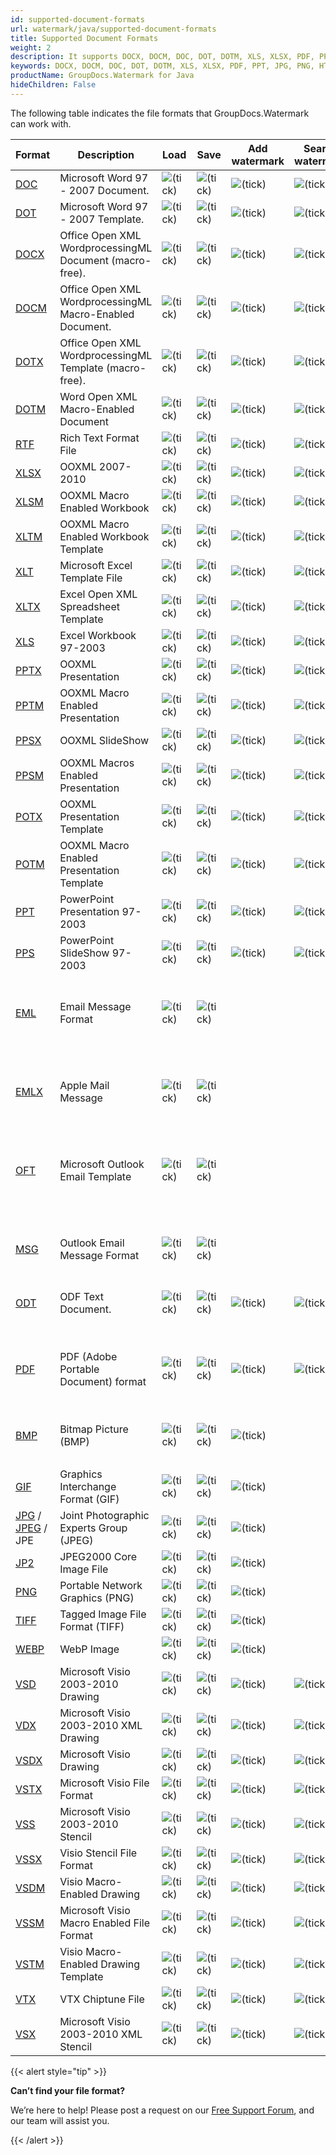 ```yaml
---
id: supported-document-formats
url: watermark/java/supported-document-formats
title: Supported Document Formats
weight: 2
description: It supports DOCX, DOCM, DOC, DOT, DOTM, XLS, XLSX, PDF, PPT, JPG, PNG, HTML, EML and many more.
keywords: DOCX, DOCM, DOC, DOT, DOTM, XLS, XLSX, PDF, PPT, JPG, PNG, HTML, EML 
productName: GroupDocs.Watermark for Java
hideChildren: False
---
```

The following table indicates the file formats that GroupDocs.Watermark can work with.

| Format | Description | Load | Save | Add watermark | Search watermark | Remove watermark | Remarks |
| --- | --- | --- | --- | --- | --- | --- | --- |
| [DOC](https://docs.fileformat.com/word-processing/doc) | Microsoft Word 97 - 2007 Document. | ![(tick)](/watermark/java/images/check.png) | ![(tick)](/watermark/java/images/check.png) | ![(tick)](/watermark/java/images/check.png) | ![(tick)](/watermark/java/images/check.png) | ![(tick)](/watermark/java/images/check.png) |   |
| [DOT](https://docs.fileformat.com/word-processing/dot/) | Microsoft Word 97 - 2007 Template. | ![(tick)](/watermark/java/images/check.png) | ![(tick)](/watermark/java/images/check.png) | ![(tick)](/watermark/java/images/check.png) | ![(tick)](/watermark/java/images/check.png) | ![(tick)](/watermark/java/images/check.png) |   |
| [DOCX](https://docs.fileformat.com/word-processing/docx/) | Office Open XML WordprocessingML Document (macro-free). | ![(tick)](/watermark/java/images/check.png) | ![(tick)](/watermark/java/images/check.png) | ![(tick)](/watermark/java/images/check.png) | ![(tick)](/watermark/java/images/check.png) | ![(tick)](/watermark/java/images/check.png) |   |
| [DOCM](https://docs.fileformat.com/word-processing/docm/) | Office Open XML WordprocessingML Macro-Enabled Document. | ![(tick)](/watermark/java/images/check.png) | ![(tick)](/watermark/java/images/check.png) | ![(tick)](/watermark/java/images/check.png) | ![(tick)](/watermark/java/images/check.png) | ![(tick)](/watermark/java/images/check.png) |   |
| [DOTX](https://docs.fileformat.com/word-processing/dotx/) | Office Open XML WordprocessingML Template (macro-free). | ![(tick)](/watermark/java/images/check.png) | ![(tick)](/watermark/java/images/check.png) | ![(tick)](/watermark/java/images/check.png) | ![(tick)](/watermark/java/images/check.png) | ![(tick)](/watermark/java/images/check.png) |   |
| [DOTM](https://docs.fileformat.com/word-processing/dotm/) | Word Open XML Macro-Enabled Document  | ![(tick)](/watermark/java/images/check.png) | ![(tick)](/watermark/java/images/check.png) | ![(tick)](/watermark/java/images/check.png) | ![(tick)](/watermark/java/images/check.png) | ![(tick)](/watermark/java/images/check.png) |   |
| [RTF](https://docs.fileformat.com/word-processing/rtf/) | Rich Text Format File | ![(tick)](/watermark/java/images/check.png) | ![(tick)](/watermark/java/images/check.png) | ![(tick)](/watermark/java/images/check.png) | ![(tick)](/watermark/java/images/check.png) | ![(tick)](/watermark/java/images/check.png) |   |
| [XLSX](https://docs.fileformat.com/spreadsheet/xlsx/) | OOXML 2007-2010 | ![(tick)](/watermark/java/images/check.png) | ![(tick)](/watermark/java/images/check.png) | ![(tick)](/watermark/java/images/check.png) | ![(tick)](/watermark/java/images/check.png) | ![(tick)](/watermark/java/images/check.png) |   |
| [XLSM](https://docs.fileformat.com/spreadsheet/xlsm/) | OOXML Macro Enabled Workbook | ![(tick)](/watermark/java/images/check.png) | ![(tick)](/watermark/java/images/check.png) | ![(tick)](/watermark/java/images/check.png) | ![(tick)](/watermark/java/images/check.png) | ![(tick)](/watermark/java/images/check.png) |   |
| [XLTM](https://docs.fileformat.com/spreadsheet/xltm/) | OOXML Macro Enabled Workbook Template | ![(tick)](/watermark/java/images/check.png) | ![(tick)](/watermark/java/images/check.png) | ![(tick)](/watermark/java/images/check.png) | ![(tick)](/watermark/java/images/check.png) | ![(tick)](/watermark/java/images/check.png) |   |
| [XLT](https://docs.fileformat.com/spreadsheet/xlt/) | Microsoft Excel Template File | ![(tick)](/watermark/java/images/check.png) | ![(tick)](/watermark/java/images/check.png) | ![(tick)](/watermark/java/images/check.png) | ![(tick)](/watermark/java/images/check.png) | ![(tick)](/watermark/java/images/check.png) |   |
| [XLTX](https://docs.fileformat.com/spreadsheet/xltx/) | Excel Open XML Spreadsheet Template | ![(tick)](/watermark/java/images/check.png) | ![(tick)](/watermark/java/images/check.png) | ![(tick)](/watermark/java/images/check.png) | ![(tick)](/watermark/java/images/check.png) | ![(tick)](/watermark/java/images/check.png) |   |
| [XLS](https://docs.fileformat.com/spreadsheet/xls/) | Excel Workbook 97-2003 | ![(tick)](/watermark/java/images/check.png) | ![(tick)](/watermark/java/images/check.png) | ![(tick)](/watermark/java/images/check.png) | ![(tick)](/watermark/java/images/check.png) | ![(tick)](/watermark/java/images/check.png) |   |
| [PPTX](https://docs.fileformat.com/presentation/pptx/) | OOXML Presentation | ![(tick)](/watermark/java/images/check.png) | ![(tick)](/watermark/java/images/check.png) | ![(tick)](/watermark/java/images/check.png) | ![(tick)](/watermark/java/images/check.png) | ![(tick)](/watermark/java/images/check.png) |   |
| [PPTM](https://docs.fileformat.com/presentation/pptm/) | OOXML Macro Enabled Presentation | ![(tick)](/watermark/java/images/check.png) | ![(tick)](/watermark/java/images/check.png) | ![(tick)](/watermark/java/images/check.png) | ![(tick)](/watermark/java/images/check.png) | ![(tick)](/watermark/java/images/check.png) |   |
| [PPSX](https://docs.fileformat.com/presentation/ppsx/) | OOXML SlideShow | ![(tick)](/watermark/java/images/check.png) | ![(tick)](/watermark/java/images/check.png) | ![(tick)](/watermark/java/images/check.png) | ![(tick)](/watermark/java/images/check.png) | ![(tick)](/watermark/java/images/check.png) |   |
| [PPSM](https://docs.fileformat.com/presentation/ppsm/) | OOXML Macros Enabled Presentation | ![(tick)](/watermark/java/images/check.png) | ![(tick)](/watermark/java/images/check.png) | ![(tick)](/watermark/java/images/check.png) | ![(tick)](/watermark/java/images/check.png) | ![(tick)](/watermark/java/images/check.png) |   |
| [POTX](https://docs.fileformat.com/presentation/potx/) | OOXML Presentation Template | ![(tick)](/watermark/java/images/check.png) | ![(tick)](/watermark/java/images/check.png) | ![(tick)](/watermark/java/images/check.png) | ![(tick)](/watermark/java/images/check.png) | ![(tick)](/watermark/java/images/check.png) |   |
| [POTM](https://docs.fileformat.com/presentation/potm/) | OOXML Macro Enabled Presentation Template | ![(tick)](/watermark/java/images/check.png) | ![(tick)](/watermark/java/images/check.png) | ![(tick)](/watermark/java/images/check.png) | ![(tick)](/watermark/java/images/check.png) | ![(tick)](/watermark/java/images/check.png) |   |
| [PPT](https://docs.fileformat.com/presentation/ppt/) | PowerPoint Presentation 97-2003 | ![(tick)](/watermark/java/images/check.png) | ![(tick)](/watermark/java/images/check.png) | ![(tick)](/watermark/java/images/check.png) | ![(tick)](/watermark/java/images/check.png) | ![(tick)](/watermark/java/images/check.png) |   |
| [PPS](https://docs.fileformat.com/presentation/pps/) | PowerPoint SlideShow 97-2003 | ![(tick)](/watermark/java/images/check.png) | ![(tick)](/watermark/java/images/check.png) | ![(tick)](/watermark/java/images/check.png) | ![(tick)](/watermark/java/images/check.png) | ![(tick)](/watermark/java/images/check.png) |   |
| [EML](https://docs.fileformat.com/email/eml/) | Email Message Format | ![(tick)](/watermark/java/images/check.png) | ![(tick)](/watermark/java/images/check.png) |   |   |   | Watermark management is available for attached documents and images. |
| [EMLX](https://docs.fileformat.com/email/emlx/) | Apple Mail Message | ![(tick)](/watermark/java/images/check.png) | ![(tick)](/watermark/java/images/check.png) |   |   |   | Watermark management is available for attached documents and images. |
| [OFT](https://docs.fileformat.com/email/oft/) | Microsoft Outlook Email Template | ![(tick)](/watermark/java/images/check.png) | ![(tick)](/watermark/java/images/check.png) |   |   |   | Watermark management is available for attached documents and images. |
| [MSG](https://docs.fileformat.com/email/msg/) | Outlook Email Message Format | ![(tick)](/watermark/java/images/check.png) | ![(tick)](/watermark/java/images/check.png) |   |   |   | Watermark management is available for attached documents and images. |
| [ODT](https://docs.fileformat.com/word-processing/odt/) | ODF Text Document. | ![(tick)](/watermark/java/images/check.png) | ![(tick)](/watermark/java/images/check.png) | ![(tick)](/watermark/java/images/check.png) | ![(tick)](/watermark/java/images/check.png) | ![(tick)](/watermark/java/images/check.png) |   |
| [PDF](https://docs.fileformat.com/pdf/) | PDF (Adobe Portable Document) format | ![(tick)](/watermark/java/images/check.png) | ![(tick)](/watermark/java/images/check.png) | ![(tick)](/watermark/java/images/check.png) | ![(tick)](/watermark/java/images/check.png) | ![(tick)](/watermark/java/images/check.png) | Watermark searching and removing is not available for rasterized pages. |
| [BMP](https://docs.fileformat.com/image/bmp/) | Bitmap Picture (BMP) | ![(tick)](/watermark/java/images/check.png) | ![(tick)](/watermark/java/images/check.png) | ![(tick)](/watermark/java/images/check.png) | 
 |   |   |
| [GIF](https://docs.fileformat.com/image/gif/) | Graphics Interchange Format (GIF) | ![(tick)](/watermark/java/images/check.png) | ![(tick)](/watermark/java/images/check.png) | ![(tick)](/watermark/java/images/check.png) |   |   |   |
| [JPG](https://docs.fileformat.com/image/jpeg) / [JPEG](https://docs.fileformat.com/image/jpeg) / JPE   | Joint Photographic Experts Group (JPEG) | ![(tick)](/watermark/java/images/check.png) | ![(tick)](/watermark/java/images/check.png) | ![(tick)](/watermark/java/images/check.png) |   |   |   |
| [JP2](https://docs.fileformat.com/image/jp2/) | JPEG2000 Core Image File | ![(tick)](/watermark/java/images/check.png) | ![(tick)](/watermark/java/images/check.png) | ![(tick)](/watermark/java/images/check.png) |   |   |   |
| [PNG](https://docs.fileformat.com/image/png/) | Portable Network Graphics (PNG) | ![(tick)](/watermark/java/images/check.png) | ![(tick)](/watermark/java/images/check.png) | ![(tick)](/watermark/java/images/check.png) |   |   |   |
| [TIFF](https://docs.fileformat.com/image/tiff/) | Tagged Image File Format (TIFF) | ![(tick)](/watermark/java/images/check.png) | ![(tick)](/watermark/java/images/check.png) | ![(tick)](/watermark/java/images/check.png) |   |   |   |
| [WEBP](https://docs.fileformat.com/image/webp/) | WebP Image | ![(tick)](/watermark/java/images/check.png) | ![(tick)](/watermark/java/images/check.png) | ![(tick)](/watermark/java/images/check.png) |   |   |   |
| [VSD](https://docs.fileformat.com/image/vsd/) | Microsoft Visio 2003-2010 Drawing | ![(tick)](/watermark/java/images/check.png) | ![(tick)](/watermark/java/images/check.png) | ![(tick)](/watermark/java/images/check.png) | ![(tick)](/watermark/java/images/check.png) | ![(tick)](/watermark/java/images/check.png) |   |
| [VDX](https://docs.fileformat.com/image/vdx/) | Microsoft Visio 2003-2010 XML Drawing | ![(tick)](/watermark/java/images/check.png) | ![(tick)](/watermark/java/images/check.png) | ![(tick)](/watermark/java/images/check.png) | ![(tick)](/watermark/java/images/check.png) | ![(tick)](/watermark/java/images/check.png) |   |
| [VSDX](https://docs.fileformat.com/image/vsdx/) | Microsoft Visio Drawing | ![(tick)](/watermark/java/images/check.png) | ![(tick)](/watermark/java/images/check.png) | ![(tick)](/watermark/java/images/check.png) | ![(tick)](/watermark/java/images/check.png) | ![(tick)](/watermark/java/images/check.png) |   |
| [VSTX](https://docs.fileformat.com/image/vstx/) | Microsoft Visio File Format | ![(tick)](/watermark/java/images/check.png) | ![(tick)](/watermark/java/images/check.png) | ![(tick)](/watermark/java/images/check.png) | ![(tick)](/watermark/java/images/check.png) | ![(tick)](/watermark/java/images/check.png) |   |
| [VSS](https://docs.fileformat.com/image/vss/) | Microsoft Visio 2003-2010 Stencil | ![(tick)](/watermark/java/images/check.png) | ![(tick)](/watermark/java/images/check.png) | ![(tick)](/watermark/java/images/check.png) | ![(tick)](/watermark/java/images/check.png) | ![(tick)](/watermark/java/images/check.png) |   |
| [VSSX](https://docs.fileformat.com/image/vssx/) | Visio Stencil File Format | ![(tick)](/watermark/java/images/check.png) | ![(tick)](/watermark/java/images/check.png) | ![(tick)](/watermark/java/images/check.png) | ![(tick)](/watermark/java/images/check.png) | ![(tick)](/watermark/java/images/check.png) |   |
| [VSDM](https://docs.fileformat.com/image/vsdm/) | Visio Macro-Enabled Drawing | ![(tick)](/watermark/java/images/check.png) | ![(tick)](/watermark/java/images/check.png) | ![(tick)](/watermark/java/images/check.png) | ![(tick)](/watermark/java/images/check.png) | ![(tick)](/watermark/java/images/check.png) |   |
| [VSSM](https://docs.fileformat.com/image/vssm/) | Microsoft Visio Macro Enabled File Format | ![(tick)](/watermark/java/images/check.png) | ![(tick)](/watermark/java/images/check.png) | ![(tick)](/watermark/java/images/check.png) | ![(tick)](/watermark/java/images/check.png) | ![(tick)](/watermark/java/images/check.png) |   |
| [VSTM](https://docs.fileformat.com/image/vstm/) | Visio Macro-Enabled Drawing Template | ![(tick)](/watermark/java/images/check.png) | ![(tick)](/watermark/java/images/check.png) | ![(tick)](/watermark/java/images/check.png) | ![(tick)](/watermark/java/images/check.png) | ![(tick)](/watermark/java/images/check.png) |   |
| [VTX](https://docs.fileformat.com/image/vtx/) | VTX Chiptune File | ![(tick)](/watermark/java/images/check.png) | ![(tick)](/watermark/java/images/check.png) | ![(tick)](/watermark/java/images/check.png) | ![(tick)](/watermark/java/images/check.png) | ![(tick)](/watermark/java/images/check.png) |   |
| [VSX](https://docs.fileformat.com/image/vsx/) | Microsoft Visio 2003-2010 XML Stencil | ![(tick)](/watermark/java/images/check.png) | ![(tick)](/watermark/java/images/check.png) | ![(tick)](/watermark/java/images/check.png) | ![(tick)](/watermark/java/images/check.png) | ![(tick)](/watermark/java/images/check.png) |   |


{{< alert style="tip" >}}

**Can’t find your file format?**

We’re here to help! Please post a request on our [Free Support Forum](https://forum.groupdocs.com/c/watermark/19), and our team will assist you.

{{< /alert >}}